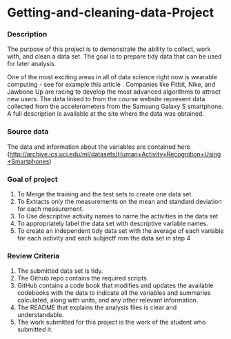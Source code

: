 # Getting-and-cleaning-data-Project

### Description
The purpose of this project is to demonstrate the ability to collect, work with, and clean a data set. The goal is to prepare tidy data that can be used for later analysis. 

One of the most exciting areas in all of data science right now is wearable computing - see for example this article . Companies like Fitbit, Nike, and Jawbone Up are racing to develop the most advanced algorithms to attract new users. The data linked to from the course website represent data collected from the accelerometers from the Samsung Galaxy S smartphone. A full description is available at the site where the data was obtained.

### Source data
The data and information about the variables are contained here
(http://archive.ics.uci.edu/ml/datasets/Human+Activity+Recognition+Using+Smartphones)

### Goal of project

1. To Merge the training and the test sets to create one data set.
2. To Extracts only the measurements on the mean and standard deviation for each measurement.
3. To Use descriptive activity names to name the activities in the data set
4. To appropriately label the data set with descriptive variable names.
5. To create an independent tidy data set with the average of each variable for each activity and each subjectf rom the data set in step 4

### Review Criteria


1. The submitted data set is tidy.
2. The Github repo contains the required scripts.
3. GitHub contains a code book that modifies and updates the available codebooks with the data to indicate all the variables and summaries    calculated, along with units, and any other relevant information.
4. The README that explains the analysis files is clear and understandable.
5. The work submitted for this project is the work of the student who submitted it.
